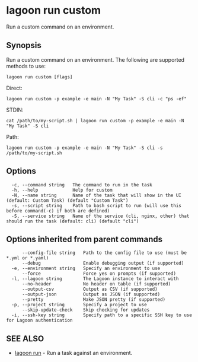 # lagoon run custom

Run a custom command on an environment.

## Synopsis

Run a custom command on an environment. The following are supported methods to use:

```text
lagoon run custom [flags]
```

Direct: 

```text
lagoon run custom -p example -e main -N "My Task" -S cli -c "ps -ef"
```

STDIN: 

```text
cat /path/to/my-script.sh | lagoon run custom -p example -e main -N "My Task" -S cli
```

Path: 

```text
lagoon run custom -p example -e main -N "My Task" -S cli -s /path/to/my-script.sh
```

## Options

```text
  -c, --command string   The command to run in the task
  -h, --help             Help for custom
  -N, --name string      Name of the task that will show in the UI (default: Custom Task) (default "Custom Task")
  -s, --script string    Path to bash script to run (will use this before command(-c) if both are defined)
  -S, --service string   Name of the service (cli, nginx, other) that should run the task (default: cli) (default "cli")
```

## Options inherited from parent commands

```text
      --config-file string   Path to the config file to use (must be *.yml or *.yaml)
      --debug                Enable debugging output (if supported)
  -e, --environment string   Specify an environment to use
      --force                Force yes on prompts (if supported)
  -l, --lagoon string        The Lagoon instance to interact with
      --no-header            No header on table (if supported)
      --output-csv           Output as CSV (if supported)
      --output-json          Output as JSON (if supported)
      --pretty               Make JSON pretty (if supported)
  -p, --project string       Specify a project to use
      --skip-update-check    Skip checking for updates
  -i, --ssh-key string       Specify path to a specific SSH key to use for Lagoon authentication
```

## SEE ALSO

* [lagoon run](lagoon_run.md)     - Run a task against an environment.

